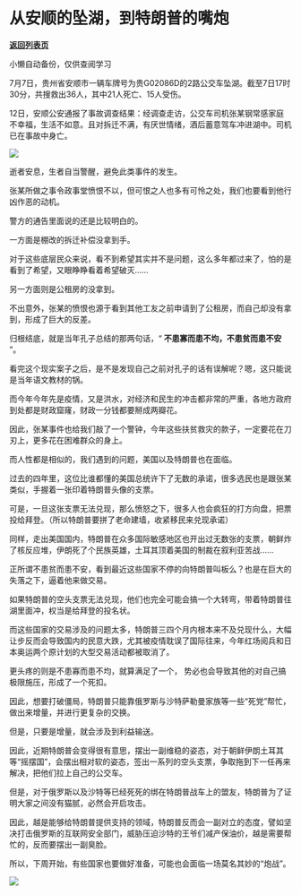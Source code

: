 # 从安顺的坠湖，到特朗普的嘴炮

[**返回列表页**](/gzh/政事堂2019)

小懒自动备份，仅供查阅学习

7月7日，贵州省安顺市一辆车牌号为贵G02086D的2路公交车坠湖。截至7日17时30分，共搜救出36人，其中21人死亡、15人受伤。

  

12日，安顺公安通报了事故调查结果：经调查走访，公交车司机张某钢常感家庭不幸福，生活不如意。且对拆迁不满，有厌世情绪，酒后蓄意驾车冲进湖中。司机已在事故中身亡。

  

![](https://mmbiz.qpic.cn/mmbiz_jpg/rxhS23yu8cPTk5Xs1YzVDMtMAH1hpianibMRKLumIN7ltaFWyl7D0tSZKWTFWN7a2EWeLjF4cTO0wiaMbJIIeA0fQ/640?wx_fmt=jpeg)

  

逝者安息，生者自当警醒，避免此类事件的发生。

  

张某所做之事令政事堂愤恨不以，但可恨之人也多有可怜之处，我们也要看到他行凶作恶的动机。

  

警方的通告里面说的还是比较明白的。

  

一方面是棚改的拆迁补偿没拿到手。

  

对于这些底层民众来说，看不到希望其实并不是问题，这么多年都过来了，怕的是看到了希望，又眼睁睁看着希望破灭……

  

另一方面则是公租房的没拿到。

  

不出意外，张某的愤恨也源于看到其他工友之前申请到了公租房，而自己却没有拿到，形成了巨大的反差。

  

归根结底，就是当年孔子总结的那两句话，“ **不患寡而患不均，不患贫而患不安** ”。

  

看完这个现实案子之后，是不是发现自己之前对孔子的话有误解呢？嗯，这只能说是当年语文教材的锅。  

  

而今年今年先是疫情，又是洪水，对经济和民生的冲击都非常的严重，各地方政府到处都是财政窟窿，财政一分钱都要掰成两瓣花。  

  

因此，张某事件也给我们敲了一个警钟，今年这些扶贫救灾的款子，一定要花在刀刃上，更多花在困难群众的身上。

  

而人性都是相似的，我们遇到的问题，美国以及特朗普也在面临。  

  

过去的四年里，这位比谁都懂的美国总统许下了无数的承诺，很多选民也是跟张某类似，手握着一张印着特朗普头像的支票。

  

可是，一旦这张支票无法兑现，那么愤怒之下，很多人也会疯狂的打方向盘，把票投给拜登。（所以特朗普要拼了老命建墙，收紧移民来兑现承诺）  

  

同样，走出美国国内，特朗普在众多国际敏感地区也开出过无数张的支票，朝鲜炸了核反应堆，伊朗死了个民族英雄，土耳其顶着美国的制裁在叙利亚苦战......

  

正所谓不患贫而患不安，看到最近这些国家不停的向特朗普叫板么？也是在巨大的失落之下，逼着他来做交易。  

  

如果特朗普的空头支票无法兑现，他们也完全可能会搞一个大转弯，带着特朗普往湖里面冲，权当是给拜登的投名状。  

  

而这些国家的交易涉及的问题太多，特朗普三四个月内根本来不及兑现什么，大幅让步反而会导致国内的民意大跌，尤其被疫情耽误了国际往来，今年红场阅兵和日本奥运两个原计划的大型交易活动都被取消了。

  

更头疼的则是不患寡而患不均，就算满足了一个， 势必也会导致其他的对自己搞极限施压，形成了一个死扣。  

  

因此，想要打破僵局，特朗普只能靠俄罗斯与沙特萨勒曼家族等一些“死党”帮忙，做出来增量，并进行更复杂的交换。

  

但是，只要是增量，就会涉及到利益输送。

  

因此，近期特朗普会变得很有意思，摆出一副维稳的姿态，对于朝鲜伊朗土耳其等“摇摆国”，会摆出相对软的姿态，签出一系列的空头支票，争取拖到下一任再来解决，把他们拉上自己的公交车。

  

但是，对于俄罗斯以及沙特等已经死死的绑在特朗普战车上的盟友，特朗普为了证明大家之间没有猫腻，必然会开启攻击。

  

因此，越是能够给特朗普提供支持的领域，特朗普反而会一副对立的态度，譬如坚决打击俄罗斯的互联网安全部门，威胁压迫沙特的王爷们减产保油价，越是需要帮忙的，反而要摆出一副臭脸。

  

所以，下周开始，有些国家也要做好准备，可能也会面临一场莫名其妙的“炮战”。  

  

![](https://mmbiz.qpic.cn/mmbiz_jpg/rxhS23yu8cPp0iaKAfe0ZsWfgGcY72o9Nror8TicrtnlDsqzY7y4Kum4fM3X0FMEGlbvm9HvZUiaETSnLt4DHNLbQ/640?wx_fmt=jpeg)

